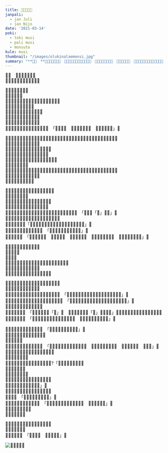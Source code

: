```yaml
---
title: ​󱥄​󱤮​󱤂​󱤉​󱤸
janpali:
  - jan Juli
  - jan Nijo
date: '2021-03-14'
poki:
  - toki musi
  - pali musi
  - monsuta
kule: musi
thumbnail: "/images/olukinalaemonsi.jpg"
summary: "**​󱥣​󱦝　**​󱥂​󱤻​󱥁​󱤧​󱥽​󱤨​󱦜　​󱥁​󱤧​󱤍​󱥩​󱥞​󱤡​󱥄​󱤮​󱤂​󱤉​󱥆​󱦜　​󱥫​󱥐​󱤼​󱤡​󱤟​󱤧​󱤬​󱦜　​󱤟​󱥁​󱤧​󱤨​󱤼​󱦜　​󱤑​󱤤​󱥍​󱦗​󱤟​󱦘​󱤧​󱤑󱦐󱤰󱦜󱤔󱦜󱤥󱦜󱥜󱦜󱦑​󱦜　​󱥆​󱤧​󱥡​󱤼​󱤧​󱤤​󱥔​󱤉​󱤟​󱦜"
---
```

**​󱥣​󱦝**　​󱥂​󱤻​󱥁​󱤧​󱥽​󱤨​󱦜　  
​󱥁​󱤧​󱤍​󱥩​󱥞​󱤡​󱥄​󱤮​󱤂​󱤉​󱥆​󱦜

​󱥫​󱥐​󱤼​󱤡​󱤟​󱤧​󱤬​󱦜　  
​󱤟​󱥁​󱤧​󱤨​󱤼​󱦜　  
​󱤑​󱤤​󱥍​󱦗​󱤟​󱦘​󱤧​󱤑󱦐󱤰󱦜󱤔󱦜󱤥󱦜󱥜󱦜󱦑​󱦜　  
​󱥆​󱤧​󱥡​󱤼​󱤧​󱤤​󱥔​󱤉​󱤟​󱦜　  
​󱤑​󱥅​󱥆​󱤊​󱥆​󱤧​󱤓​󱤉​󱤑​󱦖​󱤨​󱥳​󱦜　  
​󱤑​󱦖​󱤨​󱤧​󱤑󱦐󱤰󱦜󱤞󱦜󱦑​󱦜　  
​󱥆​󱤧​󱥷​󱥡​󱤉​󱤄​󱤧​󱥬​󱥩​󱤑​󱤄​󱦜　  
​󱥫​󱤄​󱤡​󱤑󱦐󱤰󱦜󱤞󱦜󱦑​󱤧​󱥬​󱤉​󱥁​󱦝　「​󱥁​󱤧​󱥙​󱦜　​󱥧​󱥙​󱤡​󱥁​󱤧​󱤬​󱦜　​󱤰​󱥙​󱤡​󱥁​󱤧​󱤖」​󱦜

​󱤱​󱥍​󱦗​󱤑󱦐󱤰󱦜󱤞󱦜󱦑​󱦘​󱤧​󱥡​󱤂​󱤉​󱤌​󱤡​󱤑󱦐󱤰󱦜󱤞󱦜󱦑​󱤧​󱥩​󱥭​󱥍​󱦗​󱤑󱦐󱥅󱤫󱦜󱥉󱦜󱦑​󱦘​󱦜　  
​󱥭​󱥆​󱤧​󱤬​󱥒​󱥍​󱦗​󱤰​󱤗​󱥣​󱦘​󱦜　  
​󱤑󱦐󱤰󱦜󱤞󱦜󱦑​󱤧​󱥎​󱦖​󱤍​󱥧​󱤰​󱤗​󱥣​󱦜　  
​󱥨​󱤑󱦐󱥅󱤫󱦜󱥉󱦜󱦑​󱤧​󱥔​󱤼​󱥩​󱥆​󱦜　  
​󱤑󱦐󱥅󱤫󱦜󱥉󱦜󱦑​󱤧​󱤓​󱤉​󱤩​󱥍​󱦗​󱥏​󱥲​󱦘​󱦜　  
​󱥆​󱤧​󱥡​󱤉​󱤌​󱤾​󱤼​󱦜　  
​󱤑󱦐󱤰󱦜󱤞󱦜󱦑​󱤧​󱥬​󱥩​󱤑󱦐󱥅󱤫󱦜󱥉󱦜󱦑​󱤡​󱤑󱦐󱥅󱤫󱦜󱥉󱦜󱦑​󱤧​󱥌​󱤉​󱥡​󱥍​󱦗​󱤌​󱤾​󱦘​󱥩​󱥆​󱦜　  
​󱥁​󱤧​󱥔​󱥩​󱤑󱦐󱤰󱦜󱤞󱦜󱦑​󱦜　  
​󱥆​󱤧​󱥷​󱥡​󱤉​󱤌​󱦖​󱤾​󱤄​󱦜

​󱥫​󱥤​󱥳​󱤡​󱤑󱦐󱤰󱦜󱤞󱦜󱦑​󱤧​󱤠​󱤉​󱥂​󱥝​󱦜　  
​󱥆​󱤧​󱥡​󱤂​󱤉​󱥂​󱥁​󱦜　  
​󱥂​󱥁​󱤧​󱥌​󱤉​󱥎​󱤾​󱥩​󱤑󱦐󱤰󱦜󱤞󱦜󱦑​󱦜　  
​󱥨​󱤑󱦐󱤰󱦜󱤞󱦜󱦑​󱤧​󱥷​󱥡​󱤉​󱤝​󱥂​󱦜　  
​󱤑󱦐󱤰󱦜󱤞󱦜󱦑​󱤧​󱥩​󱤑󱦐󱤰󱦜󱤔󱦜󱤥󱦜󱥜󱦜󱦑​󱤧​󱥬​󱤉​󱥁​󱦝　「​󱤱​󱥄​󱥂「​󱥽」​󱤧​󱥙」​󱦜　  
​󱥫​󱥁​󱤡​󱤑󱦐󱤰󱦜󱤔󱦜󱤥󱦜󱥜󱦜󱦑​󱤧​󱤮​󱤬​󱥶​󱦜　  
​󱥫​󱤨​󱤡​󱥆​󱤧​󱥬​󱥁「​󱤑​󱦖​󱤨󱦐󱤰󱦖󱦜󱤞󱦜󱦑​󱥄​󱥞​󱥄​󱥶​󱤉​󱥡​󱥧​󱥂​󱥁」​󱦜　  
​󱤑󱦐󱤰󱦜󱤞󱦜󱦑​󱤧​󱥡​󱤂​󱤧​󱥬​󱦝　「​󱤱​󱥄​󱥧​󱥙​󱤡​󱤴​󱥄​󱥬​󱤂​󱤉​󱥁」​󱦜　  
​󱤱​󱥆​󱤧​󱥬​󱥵​󱦝　「​󱥄​󱤠​󱥩​󱤴​󱤀​󱦜　​󱥂​󱥁​󱤧​󱤍​󱦜　​󱥄​󱥬​󱤂​󱤉​󱥆​󱦜　​󱥫​󱥁​󱤡​󱥬​󱤴​󱤧​󱥐​󱦜　​󱤴​󱥷​󱤂​󱤠​󱤉​󱥂​󱥁​󱤀」​󱦜

​󱤑󱦐󱤰󱦜󱤞󱦜󱦑​󱤧​󱥩​󱥧​󱥭​󱦜　  
​󱥆​󱤧​󱥬​󱤏​󱦜　  
​󱥽​󱤧​󱥙​󱦜　  
​󱥧​󱥙​󱤡​󱤱​󱥍​󱦗​󱤑󱦐󱤰󱦜󱤞󱦜󱦑​󱦘​󱤧​󱥷​󱤂​󱤉​󱥬​󱤉​󱥽​󱦜　  
​󱥫​󱥐​󱤡​󱤱​󱥆​󱤧​󱥬​󱥵​󱤂​󱥧​󱥆​󱦜　  
​󱤑󱦐󱤰󱦜󱤞󱦜󱦑​󱤧​󱥬​󱤏​󱤡​󱥆​󱤧​󱥇​󱥩​󱦜

​󱥫​󱤼​󱤡​󱥆​󱤧​󱤬​󱥒​󱥍​󱦗​󱤑󱦐󱥅󱤫󱦜󱥉󱦜󱦑​󱦘​󱦜　  
​󱤑󱦐󱤰󱦖󱦜󱤞󱦜󱦑​󱤧​󱥩​󱤏​󱦜　  
​󱤑󱦐󱤰󱦜󱤞󱦜󱦑​󱤧​󱥬​󱥩​󱤑󱦐󱥅󱤫󱦜󱥉󱦜󱦑​󱦝　「​󱤑󱦐󱥅󱤫󱦜󱥉󱦜󱦑​󱥄​󱤴​󱤘​󱤂​󱤘​󱥬​󱥩​󱥞​󱥧​󱥂​󱤾」​󱦜　  
󱦐󱥅󱤫󱦜󱥉󱦜󱦑​󱤧​󱤮​󱤉​󱤑󱦐󱤰󱦜󱤞󱦜󱦑​󱤧​󱥬​󱦝　「​󱤑​󱦖​󱤨󱦐󱤰󱦜󱤞󱦜󱦑​󱥞​󱤘​󱥬​󱥩​󱤴​󱤬​󱥫​󱤄​󱥧​󱤌​󱤄」​󱦜　  
​󱥁​󱤧​󱥔​󱤼​󱥩​󱤑󱦐󱤰󱦜󱤞󱦜󱦑​󱦜　  
​󱥧​󱥁​󱤡​󱥆​󱤧​󱥬​󱦝　「​󱥞​󱥡​󱤂​󱥡​󱤉​󱥂「​󱥽」​󱦜　​󱤱​󱤴​󱤧​󱥷​󱤂​󱥬​󱤉「​󱥽」​󱤀​󱦜​󱦜​󱦜」​󱤮​󱥍​󱦗​󱤑󱦐󱥅󱤫󱦜󱥉󱦜󱦑​󱤧​󱤖​󱥣​󱤼​󱦜　  
​󱥆​󱤧​󱥬​󱤙​󱤕​󱤨​󱦜　「​󱤑󱦐󱤰󱦜󱤞󱦜󱦑​󱥄​󱥞​󱤠​󱤉​󱥂​󱤬​󱥙​󱦜　​󱤑​󱥍​󱦗​󱤽​󱤨​󱦘​󱤧​󱥡​󱤉​󱥁」​󱦜

​󱤑󱦐󱤰󱦜󱤞󱦜󱦑​󱤧​󱥬​󱤏​󱤉​󱥁​󱦝　「​󱤴​󱥡​󱤂​󱦜​󱤴​󱤠​󱤉​󱥽​󱤬​󱥙」​󱦜　  
​󱥫​󱥁​󱤡​󱤑󱦐󱤰󱦜󱤞󱦜󱦑​󱤧​󱥎​󱤏​󱦜　  
​󱥘​󱥆​󱤧​󱥎​󱤦​󱦜　  
​󱤑󱦐󱥅󱤫󱦜󱥉󱦜󱦑​󱤧​󱥬​󱤉​󱥁​󱦝　「​󱤑󱦐󱤰󱦜󱤞󱦜󱦑​󱥄​󱤠​󱥩​󱤴​󱤀​󱦜　​󱤑​󱤄​󱤧​󱥎​󱦖​󱤍​󱥧​󱥂​󱦜　​󱥞​󱤮​󱤾​󱥧​󱥖​󱦜　​󱥞​󱥎​󱥙」​󱦜　  
​󱥘​󱥍​󱦗​󱤑󱦐󱤰󱦜󱤞󱦜󱦑​󱦘​󱤧​󱥌​󱤉​󱥪​󱤦​󱦜　  
​󱥆​󱤧​󱥷​󱥨​󱥩​󱥧​󱥭​󱦜　  
​󱥨​󱤑󱦐󱥅󱤫󱦜󱥉󱦜󱦑​󱤧​󱤓​󱤉​󱤭​󱥆​󱤧​󱥬?「​󱤑󱦐󱤰󱦜󱤞󱦜󱦑​󱥄​󱦜　  
​󱥞​󱥄​󱥬​󱤂​󱤉​󱥂​󱦜　  
​󱥞​󱥄​󱥬​󱤏​󱤂​󱤉​󱥂​󱦜　  
​󱥫​󱤖​󱤡​󱥞​󱥩​󱥭​󱥞​󱤡​󱥄​󱤮​󱤂​󱤉​󱤰​󱤗​󱥣​󱦜　  
​󱤰​󱤗​󱥁​󱤧​󱥌​󱤉​󱥎​󱤾​󱥩​󱥞​󱤇​󱥙」​󱦜　  
​󱤑󱦐󱤰󱦜󱤞󱦜󱦑​󱤧​󱥎​󱦖​󱤍​󱤼​󱤬​󱥫​󱥁​󱦜　  
​󱥆​󱤧​󱥬​󱦝　「​󱥬​󱥁​󱤡​󱤴​󱥷​󱤂​󱥡​󱤉​󱥽」​󱦜　  
​󱤑󱦐󱥅󱤫󱦜󱥉󱦜󱦑​󱤧​󱥬​󱥵​󱦝　「​󱥄​󱥬​󱤂​󱤉​󱥂​󱦜​󱦜​󱦜​󱥫​󱥙​󱤧​󱤬​󱦜　​󱥤​󱤧​󱥐​󱤬​󱥫​󱥙」​󱦜　  
​󱥆​󱥮​󱤧​󱤮​󱤉​󱥚​󱥧​󱤯​󱦜　  
​󱥤​󱤧​󱤅​󱤬​󱥒​󱤰​󱦜　

​󱥫​󱥏​󱤧​󱤖​󱤡​󱥆​󱥮​󱤧​󱤠​󱤉​󱤕​󱤾​󱥧​󱤰​󱤗​󱦜　  
​󱥆​󱤧​󱤠​󱥖​󱤉​󱥂​󱦜　  
​󱥆​󱤧​󱤠​󱤉​󱥁​󱦝　「​󱤀​󱤀​󱤀​󱦜　​󱥄​󱤮​󱤂​󱤉​󱤸」​󱦜　

![​󱥄​󱤮​󱤂​󱤉​󱤸](/images/olukinalaemonsi.jpg)

